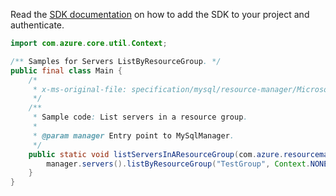 Read the [SDK documentation](https://github.com/Azure/azure-sdk-for-java/blob/azure-resourcemanager-mysqlflexibleserver_1.0.0-beta.2/sdk/mysqlflexibleserver/azure-resourcemanager-mysqlflexibleserver/README.md) on how to add the SDK to your project and authenticate.

```java
import com.azure.core.util.Context;

/** Samples for Servers ListByResourceGroup. */
public final class Main {
    /*
     * x-ms-original-file: specification/mysql/resource-manager/Microsoft.DBforMySQL/stable/2021-05-01/examples/ServersListByResourceGroup.json
     */
    /**
     * Sample code: List servers in a resource group.
     *
     * @param manager Entry point to MySqlManager.
     */
    public static void listServersInAResourceGroup(com.azure.resourcemanager.mysqlflexibleserver.MySqlManager manager) {
        manager.servers().listByResourceGroup("TestGroup", Context.NONE);
    }
}
```
